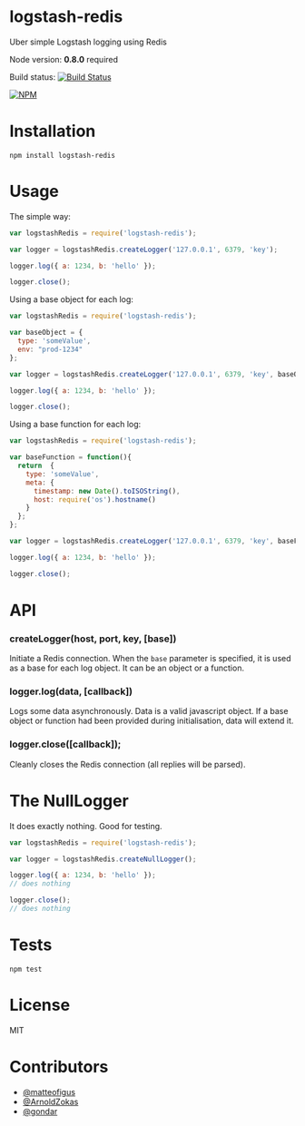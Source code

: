logstash-redis
=============

Uber simple Logstash logging using Redis

Node version: **0.8.0** required

Build status: [![Build Status](https://secure.travis-ci.org/opentable/logstash-redis.png?branch=master)](http://travis-ci.org/opentable/logstash-redis)

[![NPM](https://nodei.co/npm/logstash-redis.png?downloads=true)](https://npmjs.org/package/logstash-redis)

# Installation

```shell
npm install logstash-redis
```

# Usage

The simple way:
```js
var logstashRedis = require('logstash-redis');

var logger = logstashRedis.createLogger('127.0.0.1', 6379, 'key');

logger.log({ a: 1234, b: 'hello' });

logger.close();
```

Using a base object for each log:
```js
var logstashRedis = require('logstash-redis');

var baseObject = {
  type: 'someValue',
  env: "prod-1234"
};

var logger = logstashRedis.createLogger('127.0.0.1', 6379, 'key', baseObject);

logger.log({ a: 1234, b: 'hello' });

logger.close();
```

Using a base function for each log:
```js
var logstashRedis = require('logstash-redis');

var baseFunction = function(){
  return  {
    type: 'someValue',
    meta: {
      timestamp: new Date().toISOString(),
      host: require('os').hostname()
    }
  };
};

var logger = logstashRedis.createLogger('127.0.0.1', 6379, 'key', baseFunction);

logger.log({ a: 1234, b: 'hello' });

logger.close();
```

# API

### createLogger(host, port, key, [base])

Initiate a Redis connection. When the `base` parameter is specified, it is used as a base for each log object. It can be an object or a function.

### logger.log(data, [callback])

Logs some data asynchronously. Data is a valid javascript object. If a base object or function had been provided during initialisation, data will extend it.

### logger.close([callback]);

Cleanly closes the Redis connection (all replies will be parsed).

# The NullLogger

It does exactly nothing. Good for testing.
```js
var logstashRedis = require('logstash-redis');

var logger = logstashRedis.createNullLogger();

logger.log({ a: 1234, b: 'hello' });
// does nothing

logger.close();
// does nothing
```

# Tests

```shell
npm test
```

# License

MIT

# Contributors

* [@matteofigus](https://github.com/matteofigus)
* [@ArnoldZokas](https://github.com/ArnoldZokas)
* [@gondar](https://github.com/gondar)
